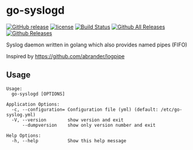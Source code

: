 # go-syslogd

[![GitHub release](https://img.shields.io/github/release/webdevops/go-syslogd.svg)](https://github.com/webdevops/go-syslogd/releases)
[![license](https://img.shields.io/github/license/webdevops/go-syslogd.svg)](https://github.com/webdevops/go-syslogd/blob/master/LICENSE)
[![Build Status](https://travis-ci.org/webdevops/go-syslogd.svg?branch=master)](https://travis-ci.org/webdevops/go-syslogd)
[![Github All Releases](https://img.shields.io/github/downloads/webdevops/go-syslogd/total.svg)]()
[![Github Releases](https://img.shields.io/github/downloads/webdevops/go-syslogd/latest/total.svg)]()

Syslog daemon written in golang which also provides named pipes (FIFO)

Inspired by https://github.com/abrander/logpipe

## Usage

```
Usage:
  go-syslogd [OPTIONS]

Application Options:
  -c, --configuration= Configuration file (yml) (default: /etc/go-syslog.yml)
  -V, --version        show version and exit
      --dumpversion    show only version number and exit

Help Options:
  -h, --help           Show this help message

```
